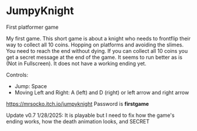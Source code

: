 # JumpyKnight
First platformer game

My first game. This short game is about a knight who needs to frontflip their way to collect all 10 coins. Hopping on platforms and avoiding the slimes. You need to reach the end without dying. If you can collect all 10 coins you get a secret message at the end of the game. It seems to run better as is (Not in Fullscreen). It does not have a working ending yet.

Controls:
- Jump: Space
- Moving Left and Right: A (left) and D (right) or left arrow and right arrow

https://mrsocko.itch.io/jumpyknight Password is **firstgame**

Update v0.7 1/28/2025: It is playable but I need to fix how the game's ending works, how the death animation looks, and SECRET
